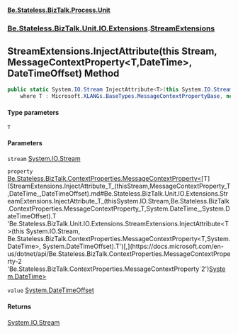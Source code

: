 #### [Be.Stateless.BizTalk.Process.Unit](README.md 'README')
### [Be.Stateless.BizTalk.Unit.IO.Extensions](Be.Stateless.BizTalk.Unit.IO.Extensions.md 'Be.Stateless.BizTalk.Unit.IO.Extensions').[StreamExtensions](StreamExtensions.md 'Be.Stateless.BizTalk.Unit.IO.Extensions.StreamExtensions')

## StreamExtensions.InjectAttribute<T>(this Stream, MessageContextProperty<T,DateTime>, DateTimeOffset) Method

```csharp
public static System.IO.Stream InjectAttribute<T>(this System.IO.Stream stream, Be.Stateless.BizTalk.ContextProperties.MessageContextProperty<T,System.DateTime> property, System.DateTimeOffset value)
    where T : Microsoft.XLANGs.BaseTypes.MessageContextPropertyBase, new();
```
#### Type parameters

<a name='Be.Stateless.BizTalk.Unit.IO.Extensions.StreamExtensions.InjectAttribute_T_(thisSystem.IO.Stream,Be.Stateless.BizTalk.ContextProperties.MessageContextProperty_T,System.DateTime_,System.DateTimeOffset).T'></a>

`T`
#### Parameters

<a name='Be.Stateless.BizTalk.Unit.IO.Extensions.StreamExtensions.InjectAttribute_T_(thisSystem.IO.Stream,Be.Stateless.BizTalk.ContextProperties.MessageContextProperty_T,System.DateTime_,System.DateTimeOffset).stream'></a>

`stream` [System.IO.Stream](https://docs.microsoft.com/en-us/dotnet/api/System.IO.Stream 'System.IO.Stream')

<a name='Be.Stateless.BizTalk.Unit.IO.Extensions.StreamExtensions.InjectAttribute_T_(thisSystem.IO.Stream,Be.Stateless.BizTalk.ContextProperties.MessageContextProperty_T,System.DateTime_,System.DateTimeOffset).property'></a>

`property` [Be.Stateless.BizTalk.ContextProperties.MessageContextProperty&lt;](https://docs.microsoft.com/en-us/dotnet/api/Be.Stateless.BizTalk.ContextProperties.MessageContextProperty-2 'Be.Stateless.BizTalk.ContextProperties.MessageContextProperty`2')[T](StreamExtensions.InjectAttribute_T_(thisStream,MessageContextProperty_T,DateTime_,DateTimeOffset).md#Be.Stateless.BizTalk.Unit.IO.Extensions.StreamExtensions.InjectAttribute_T_(thisSystem.IO.Stream,Be.Stateless.BizTalk.ContextProperties.MessageContextProperty_T,System.DateTime_,System.DateTimeOffset).T 'Be.Stateless.BizTalk.Unit.IO.Extensions.StreamExtensions.InjectAttribute<T>(this System.IO.Stream, Be.Stateless.BizTalk.ContextProperties.MessageContextProperty<T,System.DateTime>, System.DateTimeOffset).T')[,](https://docs.microsoft.com/en-us/dotnet/api/Be.Stateless.BizTalk.ContextProperties.MessageContextProperty-2 'Be.Stateless.BizTalk.ContextProperties.MessageContextProperty`2')[System.DateTime](https://docs.microsoft.com/en-us/dotnet/api/System.DateTime 'System.DateTime')[&gt;](https://docs.microsoft.com/en-us/dotnet/api/Be.Stateless.BizTalk.ContextProperties.MessageContextProperty-2 'Be.Stateless.BizTalk.ContextProperties.MessageContextProperty`2')

<a name='Be.Stateless.BizTalk.Unit.IO.Extensions.StreamExtensions.InjectAttribute_T_(thisSystem.IO.Stream,Be.Stateless.BizTalk.ContextProperties.MessageContextProperty_T,System.DateTime_,System.DateTimeOffset).value'></a>

`value` [System.DateTimeOffset](https://docs.microsoft.com/en-us/dotnet/api/System.DateTimeOffset 'System.DateTimeOffset')

#### Returns
[System.IO.Stream](https://docs.microsoft.com/en-us/dotnet/api/System.IO.Stream 'System.IO.Stream')